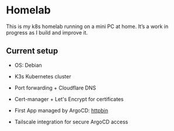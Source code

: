 # Homelab

This is my k8s homelab running on a mini PC at home. It’s a work in progress as I build and improve it.

## Current setup

- OS: Debian

- K3s Kubernetes cluster

- Port forwarding + Cloudflare DNS

- Cert-manager + Let's Encrypt for certificates

- First App managed by ArgoCD: [httpbin](https://httpbin.jg1g.com/)

- Tailscale integration for secure ArgoCD access
